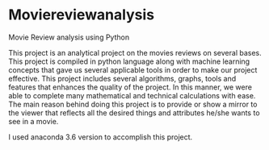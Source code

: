 # Moviereviewanalysis
Movie Review analysis using Python

This project is an analytical project on the movies reviews on several bases. 
This project is compiled in python language along with machine learning concepts that gave us several applicable tools in order to make our project effective.
This project includes several algorithms, graphs, tools and features that enhances the quality of the project. In this manner, we were able to complete many mathematical and technical calculations with ease.
The main reason behind doing this project is to provide or show a mirror to the viewer that reflects all the desired things and attributes he/she wants to see in a movie.

I used anaconda 3.6 version to accomplish this project.

